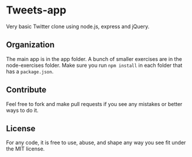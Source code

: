 # Tweets-app

Very basic Twitter clone using node.js, express and jQuery.

## Organization
The main app is in the app folder. A bunch of smaller exercises are in the node-exercises folder.
Make sure you run `npm install` in each folder that has a `package.json`.

## Contribute

Feel free to fork and make pull requests if you see any mistakes or better ways to do it.

## License

For any code, it is free to use, abuse, and shape any way you see fit under the MIT license.
